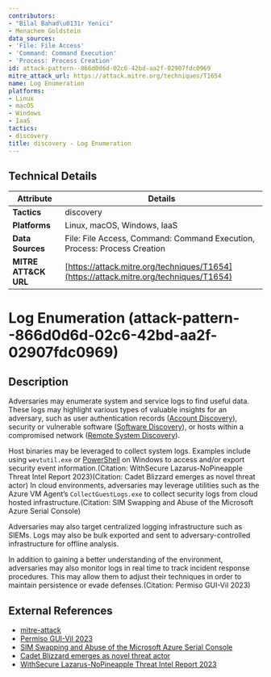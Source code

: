 ```yaml
---
contributors:
- "Bilal Bahad\u0131r Yenici"
- Menachem Goldstein
data_sources:
- 'File: File Access'
- 'Command: Command Execution'
- 'Process: Process Creation'
id: attack-pattern--866d0d6d-02c6-42bd-aa2f-02907fdc0969
mitre_attack_url: https://attack.mitre.org/techniques/T1654
name: Log Enumeration
platforms:
- Linux
- macOS
- Windows
- IaaS
tactics:
- discovery
title: discovery - Log Enumeration
---
```


## Technical Details

| Attribute | Details |
|-----------|----------|
| **Tactics** | discovery |
| **Platforms** | Linux, macOS, Windows, IaaS |
| **Data Sources** | File: File Access, Command: Command Execution, Process: Process Creation |
| **MITRE ATT&CK URL** | [https://attack.mitre.org/techniques/T1654](https://attack.mitre.org/techniques/T1654) |

# Log Enumeration (attack-pattern--866d0d6d-02c6-42bd-aa2f-02907fdc0969)

## Description
Adversaries may enumerate system and service logs to find useful data. These logs may highlight various types of valuable insights for an adversary, such as user authentication records ([Account Discovery](https://attack.mitre.org/techniques/T1087)), security or vulnerable software ([Software Discovery](https://attack.mitre.org/techniques/T1518)), or hosts within a compromised network ([Remote System Discovery](https://attack.mitre.org/techniques/T1018)).

Host binaries may be leveraged to collect system logs. Examples include using `wevtutil.exe` or [PowerShell](https://attack.mitre.org/techniques/T1059/001) on Windows to access and/or export security event information.(Citation: WithSecure Lazarus-NoPineapple Threat Intel Report 2023)(Citation: Cadet Blizzard emerges as novel threat actor) In cloud environments, adversaries may leverage utilities such as the Azure VM Agent’s `CollectGuestLogs.exe` to collect security logs from cloud hosted infrastructure.(Citation: SIM Swapping and Abuse of the Microsoft Azure Serial Console)

Adversaries may also target centralized logging infrastructure such as SIEMs. Logs may also be bulk exported and sent to adversary-controlled infrastructure for offline analysis.

In addition to gaining a better understanding of the environment, adversaries may also monitor logs in real time to track incident response procedures. This may allow them to adjust their techniques in order to maintain persistence or evade defenses.(Citation: Permiso GUI-Vil 2023)

## External References
- [mitre-attack](https://attack.mitre.org/techniques/T1654)
- [Permiso GUI-Vil 2023](https://permiso.io/blog/s/unmasking-guivil-new-cloud-threat-actor/)
- [SIM Swapping and Abuse of the Microsoft Azure Serial Console](https://www.mandiant.com/resources/blog/sim-swapping-abuse-azure-serial)
- [Cadet Blizzard emerges as novel threat actor](https://www.microsoft.com/en-us/security/blog/2023/06/14/cadet-blizzard-emerges-as-a-novel-and-distinct-russian-threat-actor/)
- [WithSecure Lazarus-NoPineapple Threat Intel Report 2023](https://labs.withsecure.com/content/dam/labs/docs/WithSecure-Lazarus-No-Pineapple-Threat-Intelligence-Report-2023.pdf)
